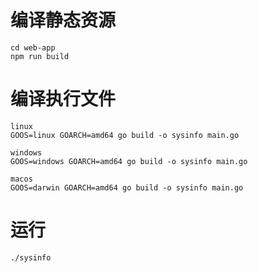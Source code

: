 # 编译静态资源

```
cd web-app
npm run build
```

# 编译执行文件

```
linux
GOOS=linux GOARCH=amd64 go build -o sysinfo main.go

windows
GOOS=windows GOARCH=amd64 go build -o sysinfo main.go

macos
GOOS=darwin GOARCH=amd64 go build -o sysinfo main.go
```

# 运行

```
./sysinfo
```
